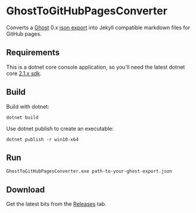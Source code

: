 # GhostToGitHubPagesConverter
Converts a [Ghost](https://ghost.org/) 0.x [json export](https://help.ghost.org/article/13-import-export) into Jekyll compatible markdown files for GitHub pages.

## Requirements

This is a dotnet core console application, so you'll need the latest dotnet core [2.1.x sdk](https://www.microsoft.com/net/download).

## Build

Build with dotnet:

    dotnet build

Use dotnet publish to create an executable:

    dotnet publish -r win10-x64

## Run

    GhostToGitHubPagesConverter.exe path-to-your-ghost-export.json
    
## Download

Get the latest bits from the [Releases](https://github.com/jrummell/GhostToGitHubPagesConverter/releases) tab.
